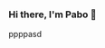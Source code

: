 ### Hi there, I'm Pabo 👋
ppppasd
<!--
[![Anurag's GitHub stats](https://github-readme-stats.vercel.app/api?username=kurzzt&count_private=true&theme=gotham)](https://github.com/anuraghazra/github-readme-stats)
>
